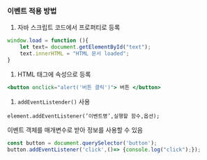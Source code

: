 ### 이벤트 적용 방법

1. 자바 스크립트 코드에서 프로퍼티로 등록

```jsx
window.load = function (){
	let text= document.getElementById("text");
	text.innerHTML = "HTML 문서 loaded";
}
```

1. HTML 태그에 속성으로 등록

```jsx
<button onclick="alert('버튼 클릭')"> 버튼 </button>
```

1. `addEventListender()` 사용

`element.addEventListener(’이벤트명’,실행할 함수,옵션);`

이벤트 객체를 매개변수로 받아 정보를 사용할 수 있음

```jsx
const button = document.querySelector('button');
button.addEventListener('click',()=> {console.log("click");});
```